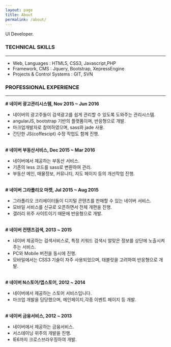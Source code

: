 ```yaml
---
layout: page
title: About
permalink: /about/
---
```


UI Developer.

### TECHNICAL SKILLS
---
- Web, Languages : HTML5, CSS3, Javascript,PHP
- Framework, CMS : Jquery, Bootstrap, XepressEngine
- Projects & Control Systems : GIT, SVN


### PROFESSIONAL EXPERIENCE
---
**# 네이버 광고관리시스템, Nov 2015 ~ Jun 2016**

- 네이버의 광고주들이 검색광고를 쉽게 관리할 수 있도록 도와주는 관리시스템.
- angularJS, bootstrap 기반의 플랫폼이며, 반응형으로 개발.
- 마크업개발자로 참여하였으며, sass와 jade 사용.
- 간단한 JS(coffescipt) 수정 작업도 함께 진행.
<br><br>

**# 네이버 부동산서비스, Dec 2015 ~ Mar 2016**

- 네이버에서 제공하는 부동산 서비스.
- 기존의 less 코드를  sass로 변환하여 관리.
- 부동산 메인, 매물정보, 커뮤니티, 지도 페이지 등의 개선작업 진행.
<br><br>

**# 네이버 그라폴리오 마켓, Jul 2015 ~ Aug 2015**

- 그라폴리오 크리에이터들이 디지털 콘텐츠를 판매할 수 있는 네이버 서비스.
- 모바일 서비스를 신규로 오픈하면서 전체 개편을 진행.
- 갤러리 위주 사이트이기 때문에 반응형으로 개발.
<br><br>

**# 네이버 컨텐츠검색, 2013 ~ 2015**

- 네이버 제공하는 검색서비스로, 특정 키워드 검색시 알맞은 정보를 상단에 노출시켜 주는 서비스.
- PC와 Mobile 버전을 동시에 진행.
- 모바일에서는 CSS3 기술이 자주 사용되었으며, 태블릿을 고려하여 반응형으로 개발.
<br><br>

**# 네이버 N스토어/앱스토어, 2012 ~ 2014**

- 네이버에서 제공하는 스토어 서비스입니다.
- 마크업 개발을 담당했으며, 메인페이지,각종 이벤트 페이지 등 개발.
<br><br>

**# 네이버 금융서비스, 2012 ~ 2013**

- 네이버에서 제공하는 금융서비스.
- 서스테이닝 위주의 개발을 진행.
- IE6까지 크로스브라우징하여 개발.
